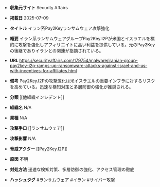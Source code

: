 - **収集元サイト**
Security Affairs

- **掲載日**
2025-07-09

- **タイトル**
イラン系Pay2Keyランサムウェア攻撃強化

- **概要**
イラン系ランサムウェアグループPay2Key.I2Pが米国とイスラエルを標的に攻撃を強化しアフィリエイトに高い利益を提供している。元のPay2Keyの後継でありイランとの関連が指摘されている。

- **URL**
https://securityaffairs.com/179754/malware/iranian-group-pay2key-i2p-ramps-up-ransomware-attacks-against-israel-and-us-with-incentives-for-affiliates.html

- **備考**
Pay2Key.I2Pの攻撃激化は米イスラエルの重要インフラに対するリスクを高めている。迅速な検知対策と多層防御の強化が推奨される。

- **分類**
[[他組織インシデント]]

- **組織名**
N/A

- **業種**
N/A

- **攻撃手口**
[[ランサムウェア]]

- **攻撃影響**
N/A

- **脅威アクター**
[[Pay2Key.I2P]]

- **原因**
不明

- **対処方法**
迅速な検知対策、多層防御の強化、アクセス管理の徹底

- **ハッシュタグ**
#ランサムウェア #イラン #サイバー攻撃
